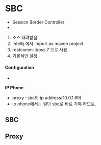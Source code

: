 # SBC
- Session Border Controller  
-



1. 소스 내려받음
2. Intellij 에서 import as maven project
3. restcomm-jboss 7 으로 사용
4. 기본적인 설정.




#### Configuration  

-



**IP Phone**  
- proxy : sbc의 ip address(10.0.1.69)
- ip phone에서는 일단 sbc로 바로 가야 하므로.


**SBC**  
-


**Proxy**  
-
